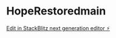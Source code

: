 # HopeRestoredmain

[Edit in StackBlitz next generation editor ⚡️](https://stackblitz.com/~/github.com/Sammy-T47/HopeRestoredmain)